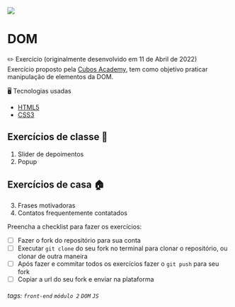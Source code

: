 ![](https://i.imgur.com/xG74tOh.png)

# DOM

:pencil2: Exercício (originalmente desenvolvido em 11 de Abril de 2022) <br>
Exercício proposto pela [Cubos Academy](https://cubos.academy/sucesso), tem como objetivo praticar manipulação de elementos da DOM.

:desktop_computer: Tecnologias usadas
- [HTML5](https://developer.mozilla.org/pt-BR/docs/Web/HTML)
- [CSS3](https://developer.mozilla.org/pt-BR/docs/Web/CSS)

## Exercícios de classe 🏫
1.  Slider de depoimentos
2.  Popup

## Exercícios de casa 🏠
3. Frases motivadoras
4. Contatos frequentemente contatados

Preencha a checklist para fazer os exercícios:

-   [ ] Fazer o fork do repositório para sua conta
-   [ ] Executar `git clone` do seu fork no terminal para clonar o repositório, ou clonar de outra maneira
-   [ ] Após fazer e commitar todos os exercícios fazer o `git push` para seu fork
-   [ ] Copiar a url do seu fork e enviar na plataforma

###### tags: `front-end` `módulo 2` `DOM` `JS`
